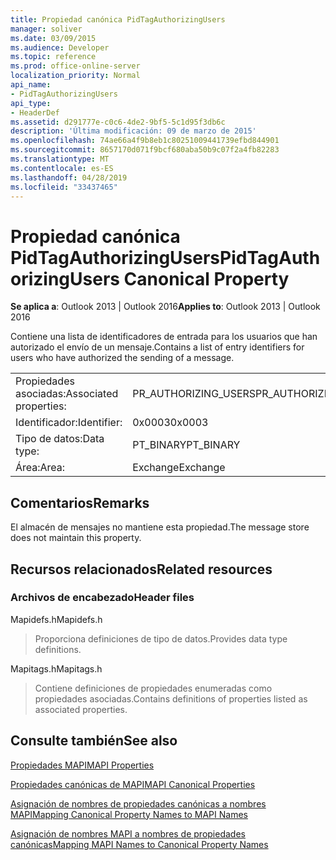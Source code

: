 ```yaml
---
title: Propiedad canónica PidTagAuthorizingUsers
manager: soliver
ms.date: 03/09/2015
ms.audience: Developer
ms.topic: reference
ms.prod: office-online-server
localization_priority: Normal
api_name:
- PidTagAuthorizingUsers
api_type:
- HeaderDef
ms.assetid: d291777e-c0c6-4de2-9bf5-5c1d95f3db6c
description: 'Última modificación: 09 de marzo de 2015'
ms.openlocfilehash: 74ae66a4f9b8eb1c80251009441739efbd844901
ms.sourcegitcommit: 8657170d071f9bcf680aba50b9c07f2a4fb82283
ms.translationtype: MT
ms.contentlocale: es-ES
ms.lasthandoff: 04/28/2019
ms.locfileid: "33437465"
---
```

# <a name="pidtagauthorizingusers-canonical-property"></a><span data-ttu-id="26095-103">Propiedad canónica PidTagAuthorizingUsers</span><span class="sxs-lookup"><span data-stu-id="26095-103">PidTagAuthorizingUsers Canonical Property</span></span>

  
  
<span data-ttu-id="26095-104">**Se aplica a**: Outlook 2013 | Outlook 2016</span><span class="sxs-lookup"><span data-stu-id="26095-104">**Applies to**: Outlook 2013 | Outlook 2016</span></span> 
  
<span data-ttu-id="26095-105">Contiene una lista de identificadores de entrada para los usuarios que han autorizado el envío de un mensaje.</span><span class="sxs-lookup"><span data-stu-id="26095-105">Contains a list of entry identifiers for users who have authorized the sending of a message.</span></span>
  
|||
|:-----|:-----|
|<span data-ttu-id="26095-106">Propiedades asociadas:</span><span class="sxs-lookup"><span data-stu-id="26095-106">Associated properties:</span></span>  <br/> |<span data-ttu-id="26095-107">PR_AUTHORIZING_USERS</span><span class="sxs-lookup"><span data-stu-id="26095-107">PR_AUTHORIZING_USERS</span></span>  <br/> |
|<span data-ttu-id="26095-108">Identificador:</span><span class="sxs-lookup"><span data-stu-id="26095-108">Identifier:</span></span>  <br/> |<span data-ttu-id="26095-109">0x0003</span><span class="sxs-lookup"><span data-stu-id="26095-109">0x0003</span></span>  <br/> |
|<span data-ttu-id="26095-110">Tipo de datos:</span><span class="sxs-lookup"><span data-stu-id="26095-110">Data type:</span></span>  <br/> |<span data-ttu-id="26095-111">PT_BINARY</span><span class="sxs-lookup"><span data-stu-id="26095-111">PT_BINARY</span></span>  <br/> |
|<span data-ttu-id="26095-112">Área:</span><span class="sxs-lookup"><span data-stu-id="26095-112">Area:</span></span>  <br/> |<span data-ttu-id="26095-113">Exchange</span><span class="sxs-lookup"><span data-stu-id="26095-113">Exchange</span></span>  <br/> |
   
## <a name="remarks"></a><span data-ttu-id="26095-114">Comentarios</span><span class="sxs-lookup"><span data-stu-id="26095-114">Remarks</span></span>

<span data-ttu-id="26095-115">El almacén de mensajes no mantiene esta propiedad.</span><span class="sxs-lookup"><span data-stu-id="26095-115">The message store does not maintain this property.</span></span>
  
## <a name="related-resources"></a><span data-ttu-id="26095-116">Recursos relacionados</span><span class="sxs-lookup"><span data-stu-id="26095-116">Related resources</span></span>

### <a name="header-files"></a><span data-ttu-id="26095-117">Archivos de encabezado</span><span class="sxs-lookup"><span data-stu-id="26095-117">Header files</span></span>

<span data-ttu-id="26095-118">Mapidefs.h</span><span class="sxs-lookup"><span data-stu-id="26095-118">Mapidefs.h</span></span>
  
> <span data-ttu-id="26095-119">Proporciona definiciones de tipo de datos.</span><span class="sxs-lookup"><span data-stu-id="26095-119">Provides data type definitions.</span></span>
    
<span data-ttu-id="26095-120">Mapitags.h</span><span class="sxs-lookup"><span data-stu-id="26095-120">Mapitags.h</span></span>
  
> <span data-ttu-id="26095-121">Contiene definiciones de propiedades enumeradas como propiedades asociadas.</span><span class="sxs-lookup"><span data-stu-id="26095-121">Contains definitions of properties listed as associated properties.</span></span>
    
## <a name="see-also"></a><span data-ttu-id="26095-122">Consulte también</span><span class="sxs-lookup"><span data-stu-id="26095-122">See also</span></span>



[<span data-ttu-id="26095-123">Propiedades MAPI</span><span class="sxs-lookup"><span data-stu-id="26095-123">MAPI Properties</span></span>](mapi-properties.md)
  
[<span data-ttu-id="26095-124">Propiedades canónicas de MAPI</span><span class="sxs-lookup"><span data-stu-id="26095-124">MAPI Canonical Properties</span></span>](mapi-canonical-properties.md)
  
[<span data-ttu-id="26095-125">Asignación de nombres de propiedades canónicas a nombres MAPI</span><span class="sxs-lookup"><span data-stu-id="26095-125">Mapping Canonical Property Names to MAPI Names</span></span>](mapping-canonical-property-names-to-mapi-names.md)
  
[<span data-ttu-id="26095-126">Asignación de nombres MAPI a nombres de propiedades canónicas</span><span class="sxs-lookup"><span data-stu-id="26095-126">Mapping MAPI Names to Canonical Property Names</span></span>](mapping-mapi-names-to-canonical-property-names.md)

